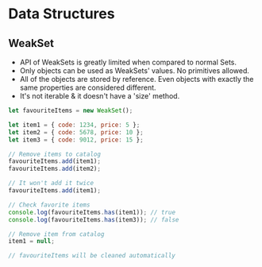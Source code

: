 # Data Structures

## WeakSet

* API of WeakSets is greatly limited when compared to normal Sets.
* Only objects can be used as WeakSets' values. No primitives allowed.
* All of the objects are stored by reference. Even objects with exactly the same properties are considered different.
* It's not iterable & it doesn't have a 'size' method.

```js
let favouriteItems = new WeakSet();

let item1 = { code: 1234, price: 5 };
let item2 = { code: 5678, price: 10 };
let item3 = { code: 9012, price: 15 };

// Remove items to catalog
favouriteItems.add(item1);
favouriteItems.add(item2);

// It won't add it twice
favouriteItems.add(item1);

// Check favorite items
console.log(favouriteItems.has(item1)); // true
console.log(favouriteItems.has(item3)); // false

// Remove item from catalog
item1 = null;

// favouriteItems will be cleaned automatically
```
